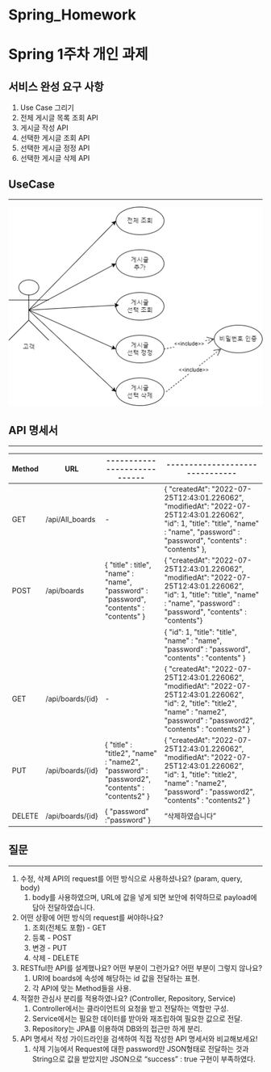 # Spring_Homework

Spring 1주차 개인 과제
=====================

## 서비스 완성 요구 사항

1. Use Case 그리기
2. 전체 게시글 목록 조회 API
3. 게시글 작성 API
4. 선택한 게시글 조회 API
5. 선택한 게시글 정정 API
6. 선택한 게시글 삭제 API

## UseCase

---

![1112.drawio (1).png](./1112.drawio_(1).png)

## API 명세서

---

|Method|URL|----------------------------|-------------------------------|
| --------- | ------------------- | ---------------------------- | -------------------------------- |
| GET    | /api/All_boards  | -                         | { "createdAt": "2022-07-25T12:43:01.226062”, "modifiedAt": "2022-07-25T12:43:01.226062”, "id": 1, "title": "title", "name" : "name", "password" : "password", "contents" : "contents" },                                       |
| POST   | /api/boards      | { "title" : title", "name" : "name", "password" : "password", "contents" : "contents" }                  | { "createdAt": "2022-07-25T12:43:01.226062”, "modifiedAt": "2022-07-25T12:43:01.226062”, "id": 1, "title": "title", "name" : "name", "password" : "password", "contents" : "contents"}  |                                                
|        |                  |                           | { "id": 1, "title": "title", "name" : "name", "password" : "password", "contents" : "contents" }                                |
| GET    | /api/boards/{id} | -                         | { "createdAt": "2022-07-25T12:43:01.226062”, "modifiedAt": "2022-07-25T12:43:01.226062”, "id": 2, "title": "title2", "name" : "name2", "password" : "password2", "contents" : "contents2" }                                      |
| PUT    | /api/boards/{id} | { "title" : "title2", "name" : "name2", "password" : "password2", "contents" : "contents2" }                   | { "createdAt": "2022-07-25T12:43:01.226062”, "modifiedAt": "2022-07-25T12:43:01.226062”,  "id": 1,  "title": "title2", "name" : "name2", "password" : "password2", "contents" : "contents2" }                                   |                                                
| DELETE | /api/boards/{id} | { "password" :"password" }                        |   “삭제하였습니다”                                          |

## 질문

---

1. 수정, 삭제 API의 request를 어떤 방식으로 사용하셨나요? (param, query, body)
    1. body를 사용하였으며, URL에 값을 넣게 되면 보안에 취약하므로 payload에 담아 전달하였습니다.
2. 어떤 상황에 어떤 방식의 request를 써야하나요?
    1. 조회(전체도 포함) - GET
    2. 등록 - POST
    3. 변경 - PUT
    4. 삭제 - DELETE
3. RESTful한 API를 설계했나요? 어떤 부분이 그런가요? 어떤 부분이 그렇지 않나요?
    1. URI에 boards에 속성에 해당하는 id 값을 전달하는 표현.
    2. 각 API에 맞는 Method들을 사용.
4. 적절한 관심사 분리를 적용하였나요? (Controller, Repository, Service)
    1. Controller에서는 클라이언트의 요청을 받고 전달하는 역할만 구성.
    2. Service에서는 필요한 데이터를 받아와 재조립하여 필요한 값으로 전달.
    3. Repository는 JPA를 이용하여 DB와의 접근만 하게 분리.
5. API 명세서 작성 가이드라인을 검색하여 직접 작성한 API 명세서와 비교해보세요!
    1. 삭제 기능에서 Request에 대한 password만 JSON형태로 전달하는 것과 String으로 값을 받았지만 JSON으로 “success” : true 구현이 부족하였다.